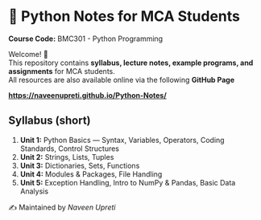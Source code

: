 # 📘 Python Notes for MCA Students
**Course Code:** BMC301 - Python Programming

Welcome! 👋  
This repository contains **syllabus, lecture notes, example programs, and assignments** for MCA students.  
All resources are also available online via the following **GitHub Page**  

**https://naveenupreti.github.io/Python-Notes/**

## Syllabus (short)
1. **Unit 1:** Python Basics — Syntax, Variables, Operators, Coding Standards, Control Structures  
2. **Unit 2:** Strings, Lists, Tuples  
3. **Unit 3:** Dictionaries, Sets, Functions  
4. **Unit 4:** Modules & Packages, File Handling   
5. **Unit 5:** Exception Handling, Intro to NumPy & Pandas, Basic Data Analysis


✍️ Maintained by *Naveen Upreti*
